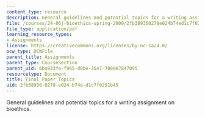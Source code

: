 ```yaml
---
content_type: resource
description: General guidelines and potential topics for a writing assignment on bioethics.
file: /courses/24-06j-bioethics-spring-2009/2fb389360278e024b74ed1c7f0291b45_MIT24_06Js09_assn04_final.pdf
file_type: application/pdf
learning_resource_types:
- Assignments
license: https://creativecommons.org/licenses/by-nc-sa/4.0/
ocw_type: OCWFile
parent_title: Assignments
parent_type: CourseSection
parent_uid: 6ba933fe-f965-d0be-35e7-708867847095
resourcetype: Document
title: Final Paper Topics
uid: 2fb38936-0278-e024-b74e-d1c7f0291b45
---
```

General guidelines and potential topics for a writing assignment on bioethics.